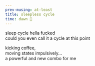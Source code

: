 ```yaml
---
prev-musing: at-least
title: sleepless cycle
time: dawn 🌄
---
```

sleep cycle hella fucked  
could you even call it a cycle at this point  

kicking coffee,  
moving states impulsively...  
a powerful and new combo for me